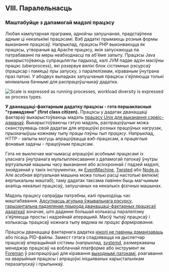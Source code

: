 ## VIII. Паралельнасць
### Маштабуйце з дапамогай мадэлі працэсу

Любая кампутарная праграма, аднойчы запушчаная, прадстаўлена адным ці некалькімі працэсамі. Вэб дадаткі прымаюць розныя формы выканання працэсаў. Напрыклад, працэсы PHP выконваюцца як працэсы, утвораныя ад Apache працэсу, якія запускаюцца па патрабаванні па меры неабходнасці па аб'ёме запыту. Працэсы Java выкарыстоўваюць супрацьлеглы падыход, калі JVM падае адзін масіўны працэс (uberprocess), які рэзервуе вялікі блок сістэмных рэсурсаў (працэсар і памяць) пры запуску, з паралелізмам, кіраваным ўнутрана праз патокі. У абодвух выпадках запушчаныя працэсы з'яўляюцца толькі мінімальна бачнымі для распрацоўшчыкаў дадатка.

![Scale is expressed as running processes, workload diversity is expressed as process types.](/images/process-types.png)

**У дванаццаці-фактарным дадатку працэсы - гэта першакласныя "грамадзяне" (first class citizen).** Працэсы у дадатак дванаццаці фактараў выкарыстоўваюць мадэль [працэсу Unix для выканання сэрвіс-дэманаў](https://adam.herokuapp.com/past/2011/5/9/applying_the_unix_process_model_to_web_apps/). Выкарыстоўваючы гэтую мадэль, распрацоўшчык можа сканструяваць свой дадатак для апрацоўкі розных працоўных нагрузак, прызначыўшы кожнаму тыпу працы пэўны *тып працэсу*. Напрыклад, HTTP - запыты могуць апрацоўвацца вэб-працэсам, а працяглыя фонавыя задачы - працоўным працэсам.

Гэта не выключае магчымасці апрацоўкі асобнымі працэсамі іх уласнага ўнутранага мультыплексавання з дапамогай патокаў ўнутры віртуальнай машыны часу выканання або асінхроннай / падзей мадэлі, знойдзенай у такіх інструментах, як [EventMachine](https://github.com/eventmachine/eventmachine), [Twisted](http://twistedmatrix.com/trac/) або [Node.js](http://nodejs.org/). Але асобная віртуальная машына можа толькі расці настолькі вялікім( вертыкальны маштаб), таму дадатак таксама павінен быць магчымым ахапіць некалькі працэсаў, запушчаных на некалькіх фізічных машынах.

Мадэль працэсу сапраўды патрэбны, калі прыходзіць час маштабавання. [Адсутнасць агульна ўжывальнага рэсурсу, гарызантальна падзяляная прырода дванаццаці-фактарных працэсаў дадаткаў](./processes) азначае, што даданне большай колькасці паралелізму з'яўляецца просты і надзейнай аперацыяй. Масіў тыпаў працэсаў і колькасць працэсаў кожнага тыпу вядома як *працэс фарміравання*.

Працэсы дванаццаці фактарнага дадатка [ніколі не павінны дэманізаваць](http://dustin.github.com/2010/02/28/running-processes.html) або пісаць PID-файлы. Замест гэтага спадзявацца на дыспетчар працэсаў аперацыйнай сістэмы (напрыклад, [systemd](https://www.freedesktop.org/wiki/Software/systemd/), размеркаваны менеджэр працэсаў на воблачнай платформе або інструмент як [Foreman](http://blog.daviddollar.org/2011/05/06/introducing-foreman.html) ў распрацоўцы) для кіравання [выходнымі патокамі](./logs), рэагавання на аварыйныя працэсы і апрацоўкі ініцыяваных карыстальнікам перазапускаў і прыпынкаў.
